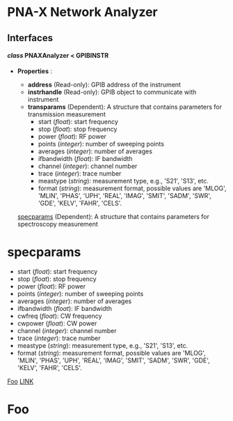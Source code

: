 # PNA-X Network Analyzer
## Interfaces
#### *class* PNAXAnalyzer < GPIBINSTR
* **Properties** : 
  * **address** (Read-only): GPIB address of the instrument
  * **instrhandle** (Read-only): GPIB object to communicate with instrument
  * **transparams** (Dependent): A structure that contains parameters for transmission measurement
    * start (*float*): start frequency
    * stop (*float*): stop frequency
    * power (*float*): RF power
    * points (*integer*): number of sweeping points
    * averages (*integer*): number of averages
    * ifbandwidth (*float*): IF bandwidth
    * channel (*integer*): channel number
    * trace (*integer*): trace number
    * meastype (*string*): measurement type, e.g., 'S21', 'S13', etc.
    * format (*string*): measurement format, possible values are 'MLOG', 'MLIN', 'PHAS', 'UPH', 'REAL', 'IMAG', 'SMIT', 'SADM', 'SWR', 'GDE', 'KELV', 'FAHR', 'CELS'.
  
  [specparams](../README.md) (Dependent): A structure that contains parameters for spectroscopy measurement 
  
# specparams

  * start (*float*): start frequency
  * stop (*float*): stop frequency
  * power (*float*): RF power
  * points (*integer*): number of sweeping points
  * averages (*integer*): number of averages
  * ifbandwidth (*float*): IF bandwidth
  * cwfreq (*float*): CW frequency
  * cwpower (*float*): CW power
  * channel (*integer*): channel number
  * trace (*integer*): trace number
  * meastype (*string*): measurement type, e.g., 'S21', 'S13', etc.
  * format (*string*): measurement format, possible values are 'MLOG', 'MLIN', 'PHAS', 'UPH', 'REAL', 'IMAG', 'SMIT', 'SADM', 'SWR', 'GDE', 'KELV', 'FAHR', 'CELS'.  
    
[Foo](#foo)
[LINK](#specparams)
# Foo
